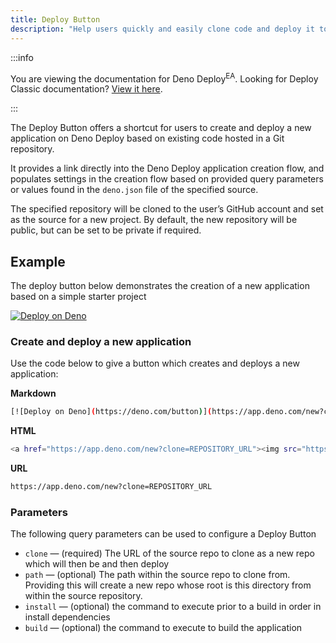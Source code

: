 ```yaml
---
title: Deploy Button
description: "Help users quickly and easily clone code and deploy it to Deno Deploy with the click of a button"
---
```


:::info

You are viewing the documentation for Deno Deploy<sup>EA</sup>. Looking for
Deploy Classic documentation? [View it here](/deploy/).

:::

The Deploy Button offers a shortcut for users to create and deploy a new
application on Deno Deploy based on existing code hosted in a Git repository.

It provides a link directly into the Deno Deploy application creation flow, and
populates settings in the creation flow based on provided query parameters or
values found in the `deno.json` file of the specified source.

The specified repository will be cloned to the user’s GitHub account and set as
the source for a new project. By default, the new repository will be public, but
can be set to be private if required.

## Example

The deploy button below demonstrates the creation of a new application based on
a simple starter project

[![Deploy on Deno](https://deno.com/button)](https://app.deno.com/new?clone=https://github.com/denoland/examples&path=hello-world)

### Create and deploy a new application

Use the code below to give a button which creates and deploys a new application:

**Markdown**

```bash
[![Deploy on Deno](https://deno.com/button)](https://app.deno.com/new?clone=REPOSITORY_URL)
```

**HTML**

```bash
<a href="https://app.deno.com/new?clone=REPOSITORY_URL"><img src="https://deno.com/button" alt="Deploy on Deno"/></a>
```

**URL**

```bash
https://app.deno.com/new?clone=REPOSITORY_URL
```

### Parameters

The following query parameters can be used to configure a Deploy Button

- `clone` — (required) The URL of the source repo to clone as a new repo which
  will then be and then deploy
- `path` — (optional) The path within the source repo to clone from. Providing
  this will create a new repo whose root is this directory from within the
  source repository.
- `install` — (optional) the command to execute prior to a build in order in
  install dependencies
- `build` — (optional) the command to execute to build the application
